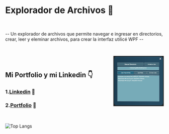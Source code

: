 ﻿<h1>Explorador de Archivos 📂</h1>

</br>

-- Un explorador de archivos que permite navegar e ingresar en directorios, crear, leer y eleminar archivos, para crear la interfaz utilicé WPF --

  
  
</br>

<img src="https://github.com/PerPab/ExploradorArchivos/blob/master/foto1.jpg" height="160" width="160" align="right"></img>



</br>

  

## Mi Portfolio y mi Linkedin 👇
### 1.[Linkedin](https://www.linkedin.com/in/pablo-percara/) 👦 </br>
### 2.[Portfolio](https://portfolio-pablo-percara.vercel.app/) 📖
</br>


![Top Langs](https://github-readme-stats.vercel.app/api/top-langs/?username=PerPab&layout=compact)
</br>
